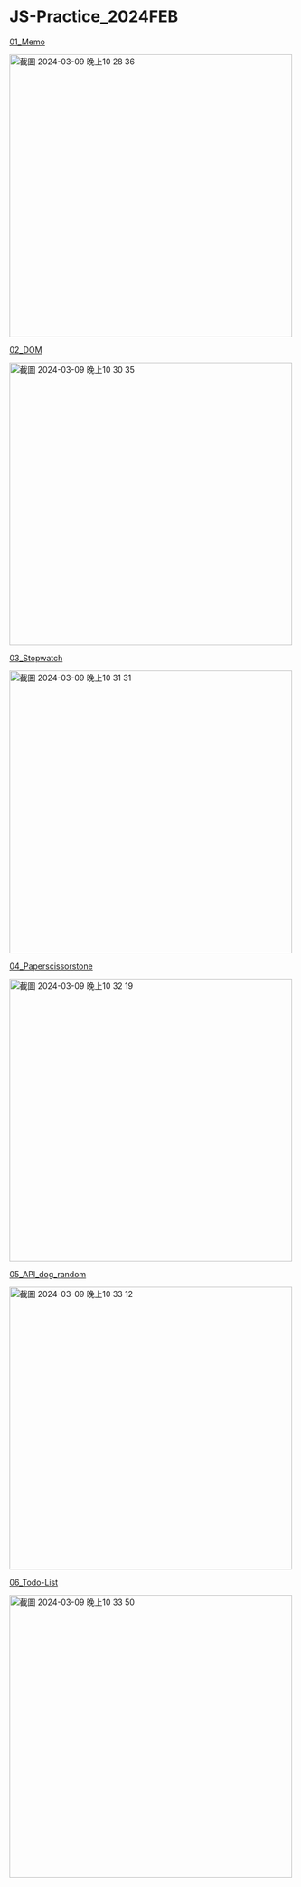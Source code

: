 # JS-Practice_2024FEB


<a href=https://aaronzhan0906.github.io/JS-Practice_01_Memo/>01_Memo</a>

<img width="500" alt="截圖 2024-03-09 晚上10 28 36" src="https://github.com/aaronzhan0906/JS-Practice_2024FEB/assets/156295425/519e558f-48c6-4a5e-914c-68f4a266108b">



<a href=https://aaronzhan0906.github.io/JS-Practice_02_DOM/>02_DOM</a>

<img width="500" alt="截圖 2024-03-09 晚上10 30 35" src="https://github.com/aaronzhan0906/JS-Practice_2024FEB/assets/156295425/f13c953f-29ef-4a99-8eed-2f53a178290b">



<a href=https://aaronzhan0906.github.io/JS-Practice_03_Stopwatch/>03_Stopwatch</a>

<img width="500" alt="截圖 2024-03-09 晚上10 31 31" src="https://github.com/aaronzhan0906/JS-Practice_2024FEB/assets/156295425/8a9d74df-c212-476d-bf3d-4e334743abbb">


<a href=https://aaronzhan0906.github.io/JS-Practice_04_Paperscissorstone/>04_Paperscissorstone</a>

<img width="500" alt="截圖 2024-03-09 晚上10 32 19" src="https://github.com/aaronzhan0906/JS-Practice_2024FEB/assets/156295425/3af67ec0-5be2-48b0-93e5-bc616d1935ea">


<a href=https://aaronzhan0906.github.io/JS-Practice_05_API/>05_API_dog_random</a>

<img width="500" alt="截圖 2024-03-09 晚上10 33 12" src="https://github.com/aaronzhan0906/JS-Practice_2024FEB/assets/156295425/896045ad-51cf-4c15-9610-60fb9522bb5e">


<a href=https://aaronzhan0906.github.io/JS-Practice_06_Todo-List/>06_Todo-List</a>

<img width="500" alt="截圖 2024-03-09 晚上10 33 50" src="https://github.com/aaronzhan0906/JS-Practice_2024FEB/assets/156295425/e0b28116-fefb-408f-b9ed-a1373cfe0dba">
